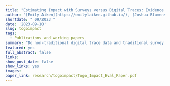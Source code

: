 ```yaml
---
title: "Estimating Impact with Surveys versus Digital Traces: Evidence from Randomized Cash Transfers in Togo"
author: "[Emily Aiken](https://emilylaiken.github.io/), [Joshua Blumenstock](https://www.jblumenstock.com/), [Dean Karlan](http://deankarlan.com/) and [Chris Udry](https://sites.northwestern.edu/christopherudry/)."
shortdate: " 09/2023 "
date: '2023-09-10'
slug: togoimpact
tags:
  - Publications and working papers
summary: "Do non-traditional digital trace data and traditional survey data yield similar estimates of the impact of a cash transfer program? In a randomized controlled trial of Togo’s COVID-19 Novissi program, endline survey data indicate positive treatment effects on beneficiary food security, mental health, and self-perceived economic status. However, impact estimates based on mobile phone data ---processed with machine learning to predict beneficiary welfare--- do not yield similar results, even though related data and methods do accurately predict wealth and consumption in prior cross-sectional analysis in Togo. This limitation likely arises from the underlying difficulty of using mobile phone data to predict short-term changes in wellbeing within a rural population with fairly homogeneous baseline levels of poverty. We discuss the implications of these results for using new digital data sources in impact evaluation."
featured: yes
full_abstract: false
links: 
show_post_date: false
show_links: yes
images:
paper_link: research/togoimpact/Togo_Impact_Eval_Paper.pdf 
---
```

